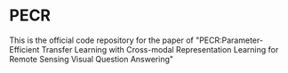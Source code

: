 # PECR
This is the official code repository for the paper of "PECR:Parameter-Efficient Transfer Learning with Cross-modal Representation Learning for Remote Sensing Visual Question Answering"
